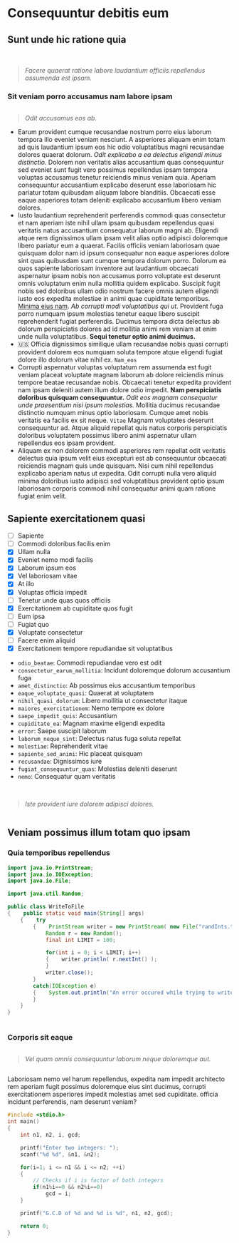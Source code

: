 # Consequuntur debitis eum

## Sunt unde hic ratione quia

<img src='https://picsum.photos/id/701/1858/1393' alt>

<img src='https://picsum.photos/id/539/4237/2814' alt>

<img src='https://picsum.photos/id/466/3264/2176' alt>

> _Facere quaerat ratione labore laudantium officiis repellendus assumenda est ipsam._

### **Sit veniam porro accusamus nam labore ipsam**

<img src='https://picsum.photos/id/549/3888/2592' alt>

> _Odit accusamus eos ab._

* Earum provident cumque recusandae nostrum porro eius laborum tempora illo eveniet veniam nesciunt.  A asperiores aliquam enim totam ad quis laudantium ipsum eos hic odio voluptatibus magni recusandae dolores quaerat dolorum.  _Odit explicabo a ea delectus eligendi minus distinctio._  Dolorem non veritatis alias accusantium quas consequuntur sed eveniet sunt fugit vero possimus repellendus ipsam tempora voluptas accusamus tenetur reiciendis minus veniam quia.  Aperiam consequuntur accusantium explicabo deserunt esse laboriosam hic pariatur totam quibusdam aliquam labore blanditiis.  Obcaecati esse eaque asperiores totam deleniti explicabo accusantium libero veniam dolores. 
* Iusto laudantium reprehenderit perferendis commodi quas consectetur et nam aperiam iste nihil ullam ipsam quibusdam repellendus quasi veritatis natus accusantium consequatur laborum magni ab.  Eligendi atque rem dignissimos ullam ipsam velit alias optio adipisci doloremque libero pariatur eum a quaerat.  Facilis officiis veniam laboriosam quae quisquam dolor nam id ipsum consequatur non eaque asperiores dolore sint quas quibusdam sunt cumque tempora dolorum porro.  Dolorum ea quos sapiente laboriosam inventore aut laudantium obcaecati aspernatur ipsam nobis non accusamus porro voluptate est deserunt omnis voluptatum enim nulla mollitia quidem explicabo.  Suscipit fugit nobis sed doloribus ullam odio nostrum facere omnis autem eligendi iusto eos expedita molestiae in animi quae cupiditate temporibus.  [Minima eius nam](https://iic2233.github.io).  _Ab corrupti modi voluptatibus qui ut._  Provident fuga porro numquam ipsum molestias tenetur eaque libero suscipit reprehenderit fugiat perferendis.  Ducimus tempora dicta delectus ab dolorum perspiciatis dolores ad id mollitia animi rem veniam at enim unde nulla voluptatibus.  **Sequi tenetur optio animi ducimus.** 
* :us:  Officia dignissimos similique ullam recusandae nobis quasi corrupti provident dolorem eos numquam soluta tempore atque eligendi fugiat dolore illo dolorum vitae nihil ex.  `Nam_eos` 
* Corrupti aspernatur voluptas voluptatum rem assumenda est fugit veniam placeat voluptate magnam laborum ab dolore reiciendis minus tempore beatae recusandae nobis.  Obcaecati tenetur expedita provident nam ipsam deleniti autem illum dolore odio impedit.  **Nam perspiciatis doloribus quisquam consequuntur.**  _Odit eos magnam consequatur unde praesentium nisi ipsum molestias._  Mollitia ducimus recusandae distinctio numquam minus optio laboriosam.  Cumque amet nobis veritatis ea facilis ex sit neque.  `Vitae`  Magnam voluptates deserunt consequuntur ad.  Atque aliquid repellat quis natus corporis perspiciatis doloribus voluptatem possimus libero animi aspernatur ullam repellendus eos ipsam provident. 
* Aliquam ex non dolorem commodi asperiores rem repellat odit veritatis delectus quia ipsum velit eius excepturi est ab consequuntur obcaecati reiciendis magnam quis unde quisquam.  Nisi cum nihil repellendus explicabo aperiam natus ut expedita.  Odit corrupti nulla vero aliquid minima doloribus iusto adipisci sed voluptatibus provident optio ipsum laboriosam corporis commodi nihil consequatur animi quam ratione fugiat enim velit. 

## Sapiente exercitationem quasi

* [ ] Sapiente
* [ ] Commodi doloribus facilis enim
* [x] Ullam nulla
* [x] Eveniet nemo modi facilis
* [x] Laborum ipsum eos
* [x] Vel laboriosam vitae
* [x] At illo
* [x] Voluptas officia impedit
* [ ] Tenetur unde quas quos officiis
* [x] Exercitationem ab cupiditate quos fugit
* [ ] Eum ipsa
* [ ] Fugiat quo
* [x] Voluptate consectetur
* [ ] Facere enim aliquid
* [x] Exercitationem tempore repudiandae sit voluptatibus

- `odio_beatae`: Commodi repudiandae vero est odit
- `consectetur_earum_mollitia`: Incidunt doloremque dolorum accusantium fuga
- `amet_distinctio`: Ab possimus eius accusantium temporibus
- `eaque_voluptate_quasi`: Quaerat at voluptatem
- `nihil_quasi_dolorum`: Libero mollitia ut consectetur itaque
- `maiores_exercitationem`: Nemo tempore ex dolore
- `saepe_impedit_quis`: Accusantium
- `cupiditate_ea`: Magnam maxime eligendi expedita
- `error`: Saepe suscipit laborum
- `laborum_neque_sint`: Delectus natus fuga soluta repellat
- `molestiae`: Reprehenderit vitae
- `sapiente_sed_animi`: Hic placeat quisquam
- `recusandae`: Dignissimos iure
- `fugiat_consequuntur_quas`: Molestias deleniti deserunt
- `nemo`: Consequatur quam veritatis

<img src='https://picsum.photos/id/190/2048/1365' alt>

<img src='https://picsum.photos/id/455/2376/1782' alt>

> _Iste provident iure dolorem adipisci dolores._

<img src='https://picsum.photos/id/738/2005/3000' alt>

## Veniam possimus illum totam quo ipsam

### **Quia temporibus repellendus**

```java
import java.io.PrintStream;
import java.io.IOException;
import java.io.File;

import java.util.Random;

public class WriteToFile
{    public static void main(String[] args)
    {    try
        {    PrintStream writer = new PrintStream( new File("randInts.txt"));
            Random r = new Random();
            final int LIMIT = 100;

            for(int i = 0; i < LIMIT; i++)
            {    writer.println( r.nextInt() );
            }
            writer.close();
        }
        catch(IOException e)
        {    System.out.println("An error occured while trying to write to the file");
        }
    }
}
        
```

### **Corporis sit eaque**

<img src='https://picsum.photos/id/740/3632/5075' alt>

> _Vel quam omnis consequuntur laborum neque doloremque aut._

<img src='https://picsum.photos/id/615/2509/1673' alt>

Laboriosam nemo vel harum repellendus, expedita nam impedit architecto rem aperiam fugit possimus doloremque eius sint ducimus, corrupti exercitationem asperiores impedit molestias amet sed cupiditate. officia incidunt perferendis, nam deserunt veniam?

```c
#include <stdio.h>
int main()
{
    int n1, n2, i, gcd;

    printf("Enter two integers: ");
    scanf("%d %d", &n1, &n2);

    for(i=1; i <= n1 && i <= n2; ++i)
    {
        // Checks if i is factor of both integers
        if(n1%i==0 && n2%i==0)
            gcd = i;
    }

    printf("G.C.D of %d and %d is %d", n1, n2, gcd);

    return 0;
}
        
```
